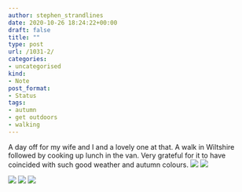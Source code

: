 ```yaml
---
author: stephen_strandlines
date: 2020-10-26 18:24:22+00:00
draft: false
title: ""
type: post
url: /1031-2/
categories:
- uncategorised
kind:
- Note
post_format:
- Status
tags:
- autumn
- get outdoors
- walking
---
```


A day off for my wife and I and a lovely one at that. A walk in Wiltshire followed by cooking up lunch in the van. Very grateful for it to have coincided with such good weather and autumn colours. ![](https://www.dropbox.com/s/sw137zrt4wlj5fx/IMG_4047-3.jpeg?raw=1)
![](https://www.dropbox.com/s/dnm8j739u29tbcy/IMG_4054-3.jpeg?raw=1)


![](https://www.dropbox.com/s/d8deao6chhesq73/IMG_4055-3.jpeg?raw=1)
![](https://www.dropbox.com/s/lplanifwz6yr2qe/IMG_4056-3.jpeg?raw=1)
![](https://www.dropbox.com/s/2bba400myma1x94/IMG_4058-3.jpeg?raw=1)

